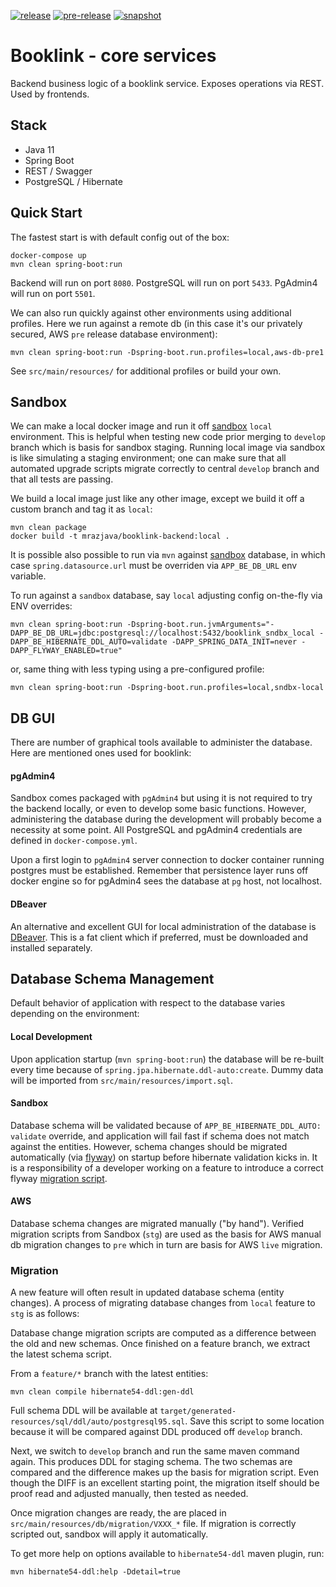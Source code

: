 [![release](https://github.com/mrazjava/booklink-backend/workflows/release/badge.svg?branch=master)](https://github.com/mrazjava/booklink-backend/actions?query=workflow%3Arelease) 
[![pre-release](https://github.com/mrazjava/booklink-backend/workflows/pre-release/badge.svg?branch=master)](https://github.com/mrazjava/booklink-backend/actions?query=workflow%3Apre-release) 
[![snapshot](https://github.com/mrazjava/booklink-backend/workflows/snapshot/badge.svg?branch=develop)](https://github.com/mrazjava/booklink-backend/actions?query=workflow%3Asnapshot)
# Booklink - core services
Backend business logic of a booklink service. Exposes operations via REST. Used by frontends.

## Stack
- Java 11
- Spring Boot
- REST / Swagger
- PostgreSQL / Hibernate

## Quick Start
The fastest start is with default config out of the box:
```
docker-compose up
mvn clean spring-boot:run
```
Backend will run on port `8080`. PostgreSQL will run on port `5433`. PgAdmin4 will run on port `5501`.

We can also run quickly against other environments using additional profiles. Here we run against a remote db (in 
this case it's our privately secured, AWS `pre` release database environment):
```
mvn clean spring-boot:run -Dspring-boot.run.profiles=local,aws-db-pre1
```
See `src/main/resources/` for additional profiles or build your own.

## Sandbox
We can make a local docker image and run it off [sandbox](https://github.com/mrazjava/booklink#sandbox) `local` environment. This is helpful when testing new code prior merging to `develop` branch which is basis for sandbox staging. Running local image via sandbox is like simulating a staging environment; one can make sure that all automated upgrade scripts migrate correctly to central `develop` branch and that all tests are passing.

We build a local image just like any other image, except we build it off a custom branch and tag it as `local`:
```
mvn clean package
docker build -t mrazjava/booklink-backend:local .
```

It is possible also possible to run via `mvn` against [sandbox](https://github.com/mrazjava/booklink#sandbox) database, in which case `spring.datasource.url` must be overriden via `APP_BE_DB_URL` env variable. 

To run against a `sandbox` database, say `local` adjusting config on-the-fly via ENV overrides:
```
mvn clean spring-boot:run -Dspring-boot.run.jvmArguments="-DAPP_BE_DB_URL=jdbc:postgresql://localhost:5432/booklink_sndbx_local -DAPP_BE_HIBERNATE_DDL_AUTO=validate -DAPP_SPRING_DATA_INIT=never -DAPP_FLYWAY_ENABLED=true"
```
or, same thing with less typing using a pre-configured profile:
```
mvn clean spring-boot:run -Dspring-boot.run.profiles=local,sndbx-local
```

## DB GUI
There are number of graphical tools available to administer the database. Here are mentioned ones used for booklink:

#### pgAdmin4
Sandbox comes packaged with `pgAdmin4` but using it is not required to try the backend locally, or even to develop some basic functions. However, administering the database during the development will probably become a necessity at some point. All PostgreSQL and pgAdmin4 credentials are defined in `docker-compose.yml`.

Upon a first login to `pgAdmin4` server connection to docker container running postgres must be established. Remember that persistence layer runs off docker engine so for pgAdmin4 sees the database at `pg` host, not localhost.

#### DBeaver
An alternative and excellent GUI for local administration of the database is [DBeaver](https://dbeaver.io/). This is a fat client which if preferred, must be downloaded and installed separately.

## Database Schema Management
Default behavior of application with respect to the database varies depending on the environment:

#### Local Development
Upon application startup (`mvn spring-boot:run`) the database will be re-built every time because of `spring.jpa.hibernate.ddl-auto:create`. Dummy data will be imported from `src/main/resources/import.sql`.

#### Sandbox
Database schema will be validated because of `APP_BE_HIBERNATE_DDL_AUTO: validate` override, and application will fail fast if schema does not match against the entities. However, schema changes should be migrated automatically (via [flyway](https://flywaydb.org/)) on startup before hibernate validation kicks in. It is a responsibility of a developer working on a feature to introduce a correct flyway [migration script](https://flywaydb.org/getstarted/how).

#### AWS
Database schema changes are migrated manually ("by hand"). Verified migration scripts from Sandbox (`stg`) are used as the basis for AWS manual db migration changes to `pre` which in turn are basis for AWS `live` migration.

### Migration
A new feature will often result in updated database schema (entity changes). A process of migrating database changes from `local` feature to `stg` is as follows:

Database change migration scripts are computed as a difference between the old and new schemas. Once finished on a feature branch, we extract the latest schema script. 
 
From a `feature/*` branch with the latest entities:
```
mvn clean compile hibernate54-ddl:gen-ddl
```
Full schema DDL will be available at `target/generated-resources/sql/ddl/auto/postgresql95.sql`. Save this script to some location because it will be compared against DDL produced off `develop` branch.

Next, we switch to `develop` branch and run the same maven command again. This produces DDL for staging schema. The 
two schemas are compared and the difference makes up the basis for migration script. Even though the DIFF is an 
excellent starting point, the migration itself should be proof read and adjusted manually, then tested as needed.

Once migration changes are ready, the are placed in `src/main/resources/db/migration/VXXX_*` file. If migration is 
correctly scripted out, sandbox will apply it automatically.

To get more help on options available to `hibernate54-ddl` maven plugin, run:
```
mvn hibernate54-ddl:help -Ddetail=true
```
